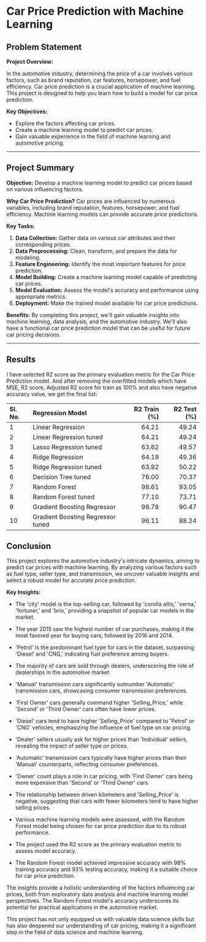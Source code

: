 # Car Price Prediction with Machine Learning

## Problem Statement

**Project Overview:**

In the automotive industry, determining the price of a car involves various factors, such as brand reputation, car features, horsepower, and fuel efficiency. Car price prediction is a crucial application of machine learning. This project is designed to help you learn how to build a model for car price prediction.

**Key Objectives:**

- Explore the factors affecting car prices.
- Create a machine learning model to predict car prices.
- Gain valuable experience in the field of machine learning and automotive pricing.

---

## Project Summary

**Objective:** Develop a machine learning model to predict car prices based on various influencing factors.

**Why Car Price Prediction?** Car prices are influenced by numerous variables, including brand reputation, features, horsepower, and fuel efficiency. Machine learning models can provide accurate price predictions.

**Key Tasks:**

1. **Data Collection:** Gather data on various car attributes and their corresponding prices.
2. **Data Preprocessing:** Clean, transform, and prepare the data for modeling.
3. **Feature Engineering:** Identify the most important features for price prediction.
4. **Model Building:** Create a machine learning model capable of predicting car prices.
5. **Model Evaluation:** Assess the model's accuracy and performance using appropriate metrics.
6. **Deployment:** Make the trained model available for car price predictions.

**Benefits:** By completing this project, we'll gain valuable insights into machine learning, data analysis, and the automotive industry. We'll also have a functional car price prediction model that can be useful for future car pricing decisions.

---

## Results

I have selected R2 score as the primary evaluation metric for the Car Price Prediction model. And after removing the overfitted models which have MSE, R2 score, Adjusted R2 score for train as 100% and also have negative accuracy value, we get the final list:

| Sl. No. | Regression Model      |   R2 Train (%) |   R2 Test (%) |
|:--------|:--------------------------|---------------:|--------------:|
|    1    | Linear Regression         |       64.21  |      49.24 |
|    2    | Linear Regression tuned       |       64.21  |      49.24 |
|    3    | Lasso Regression tuned       |       63.62 |      49.57 |
|    4    | Ridge Regression         |       64.19 |      49.36 |
|    5    | Ridge Regression tuned        |       63.92 |      50.22 |
|    6    | Decision Tree tuned         |       76.00 |      70.37 |
|    7    | Random Forest         |       98.61 |      93.05 |
|    8    | Random Forest tuned        |       77.10 |      73.71 |
|    9    | Gradient Boosting Regressor         |       98.78 |      90.47 |
|    10    | Gradient Boosting Regressor tuned        |       96.11 |      88.24 |

## Conclusion

This project explores the automotive industry's intricate dynamics, aiming to predict car prices with machine learning. By analyzing various factors such as fuel type, seller type, and transmission, we uncover valuable insights and select a robust model for accurate price prediction.

**Key Insights:**

- The 'city' model is the top-selling car, followed by 'corolla altis,' 'verna,' 'fortuner,' and 'brio,' providing a snapshot of popular car models in the market.

- The year 2015 saw the highest number of car purchases, making it the most favored year for buying cars, followed by 2016 and 2014.

- 'Petrol' is the predominant fuel type for cars in the dataset, surpassing 'Diesel' and 'CNG,' indicating fuel preference among buyers.

- The majority of cars are sold through dealers, underscoring the role of dealerships in the automotive market.

- 'Manual' transmission cars significantly outnumber 'Automatic' transmission cars, showcasing consumer transmission preferences.

- 'First Owner' cars generally command higher 'Selling_Price,' while 'Second' or 'Third Owner' cars often have lower prices.

- 'Diesel' cars tend to have higher 'Selling_Price' compared to 'Petrol' or 'CNG' vehicles, emphasizing the influence of fuel type on car pricing.

- 'Dealer' sellers usually ask for higher prices than 'Individual' sellers, revealing the impact of seller type on prices.

- 'Automatic' transmission cars typically have higher prices than their 'Manual' counterparts, reflecting consumer preferences.

- 'Owner' count plays a role in car pricing, with 'First Owner' cars being more expensive than 'Second' or 'Third Owner' cars.

- The relationship between driven kilometers and 'Selling_Price' is negative, suggesting that cars with fewer kilometers tend to have higher selling prices.

- Various machine learning models were assessed, with the Random Forest model being chosen for car price prediction due to its robust performance.

- The project used the R2 score as the primary evaluation metric to assess model accuracy.

- The Random Forest model achieved impressive accuracy with 98% training accuracy and 93% testing accuracy, making it a suitable choice for car price prediction.

The insights provide a holistic understanding of the factors influencing car prices, both from exploratory data analysis and machine learning model perspectives. The Random Forest model's accuracy underscores its potential for practical applications in the automotive market.

This project has not only equipped us with valuable data science skills but has also deepened our understanding of car pricing, making it a significant step in the field of data science and machine learning.

